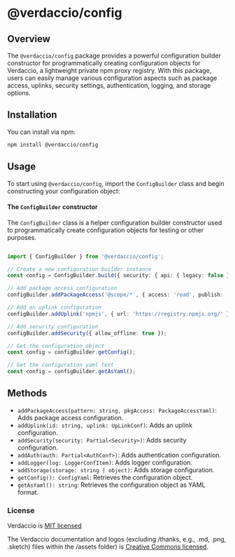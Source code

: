 # @verdaccio/config

## Overview

The `@verdaccio/config` package provides a powerful configuration builder constructor for programmatically creating configuration objects for Verdaccio, a lightweight private npm proxy registry. With this package, users can easily manage various configuration aspects such as package access, uplinks, security settings, authentication, logging, and storage options.

## Installation

You can install via npm:

```bash
npm install @verdaccio/config
```

## Usage

To start using `@verdaccio/config`, import the `ConfigBuilder` class and begin constructing your configuration object:

#### The `ConfigBuilder` constructor

The `ConfigBuilder` class is a helper configuration builder constructor used to programmatically create configuration objects for testing or other purposes.

```typescript

import { ConfigBuilder } from '@verdaccio/config';

// Create a new configuration builder instance
const config = ConfigBuilder.build({ security: { api: { legacy: false } } });

// Add package access configuration
configBuilder.addPackageAccess('@scope/*', { access: 'read', publish: 'write' });

// Add an uplink configuration
configBuilder.addUplink('npmjs', { url: 'https://registry.npmjs.org/' });

// Add security configuration
configBuilder.addSecurity({ allow_offline: true });

// Get the configuration object
const config = configBuilder.getConfig();

// Get the configuration yaml text
const config = configBuilder.getAsYaml();
```

## Methods

- `addPackageAccess(pattern: string, pkgAccess: PackageAccessYaml)`: Adds package access configuration.
- `addUplink(id: string, uplink: UpLinkConf)`: Adds an uplink configuration.
- `addSecurity(security: Partial<Security>)`: Adds security configuration.
- `addAuth(auth: Partial<AuthConf>)`: Adds authentication configuration.
- `addLogger(log: LoggerConfItem)`: Adds logger configuration.
- `addStorage(storage: string | object)`: Adds storage configuration.
- `getConfig(): ConfigYaml`: Retrieves the configuration object.
- `getAsYaml(): string`: Retrieves the configuration object as YAML format.

### License

Verdaccio is [MIT licensed](https://github.com/verdaccio/verdaccio/blob/master/LICENSE)

The Verdaccio documentation and logos (excluding /thanks, e.g., .md, .png, .sketch) files within the /assets folder) is
[Creative Commons licensed](https://github.com/verdaccio/verdaccio/blob/master/LICENSE-docs).
